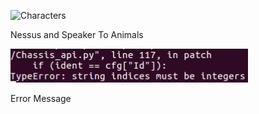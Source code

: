 ![Characters](https://www.hash.com/stills/albums/userpics/normal_Ringworld.jpg)

Nessus and Speaker To Animals


![Error](https://github.com/ddeel/alpha/blob/master/RfEm%20error%20180517.JPG)

Error Message

